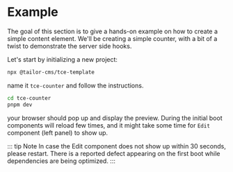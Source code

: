 # Example

The goal of this section is to give a hands-on example on how to create a
simple content element. We'll be creating a simple counter, with a bit of a
twist to demonstrate the server side hooks.

Let's start by initializing a new project:

```bash
npx @tailor-cms/tce-template
```

name it `tce-counter` and follow the instructions.

```bash
cd tce-counter
pnpm dev
```

your browser should pop up and display the preview. During the initial boot
components will reload few times, and it might take some time for `Edit`
component (left panel) to show up.

::: tip Note
In case the Edit component does not show up within 30 seconds, please restart.
There is a reported defect appearing on the first boot while dependencies
are being optimized.
:::

